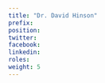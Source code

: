 ```yaml
---
title: "Dr. David Hinson"
prefix: 
position:
twitter: 
facebook: 
linkedin: 
roles:
weight: 5
---
```

